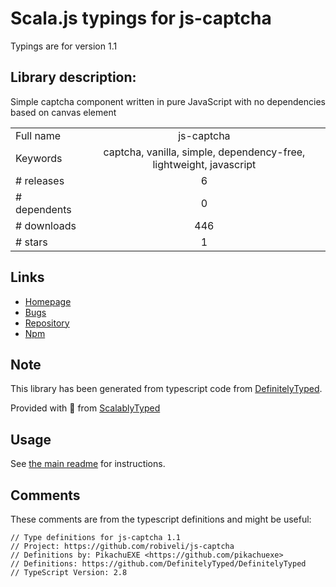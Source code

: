 
# Scala.js typings for js-captcha

Typings are for version 1.1

## Library description:
Simple captcha component written in pure JavaScript with no dependencies based on canvas element

|                    |                 |
| ------------------ | :-------------: |
| Full name          | js-captcha |
| Keywords           | captcha, vanilla, simple, dependency-free, lightweight, javascript |
| # releases         | 6 |
| # dependents       | 0 |
| # downloads        | 446 |
| # stars            | 1 |

## Links
- [Homepage](https://github.com/robiveli/js-captcha#readme)
- [Bugs](https://github.com/robiveli/js-captcha/issues)
- [Repository](https://github.com/robiveli/js-captcha)
- [Npm](https://www.npmjs.com/package/js-captcha)
    


## Note
This library has been generated from typescript code from [DefinitelyTyped](https://definitelytyped.org).

Provided with :purple_heart: from [ScalablyTyped](https://github.com/oyvindberg/ScalablyTyped)

## Usage
See [the main readme](../../readme.md) for instructions.

## Comments

These comments are from the typescript definitions and might be useful:
```
// Type definitions for js-captcha 1.1
// Project: https://github.com/robiveli/js-captcha
// Definitions by: PikachuEXE <https://github.com/pikachuexe>
// Definitions: https://github.com/DefinitelyTyped/DefinitelyTyped
// TypeScript Version: 2.8

```


